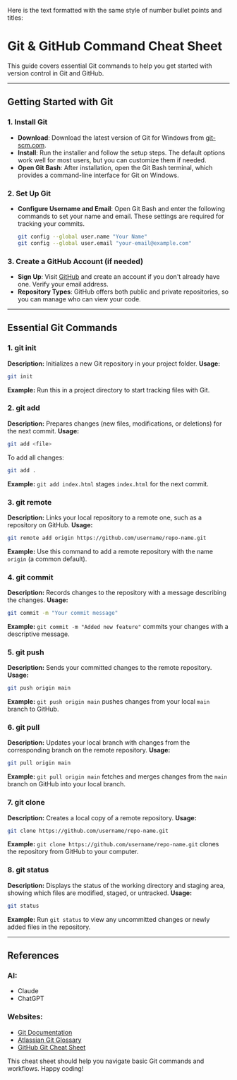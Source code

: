 Here is the text formatted with the same style of number bullet points and titles:

# Git & GitHub Command Cheat Sheet

This guide covers essential Git commands to help you get started with version control in Git and GitHub.

---

## Getting Started with Git

### 1. Install Git

- **Download**: Download the latest version of Git for Windows from [git-scm.com](https://git-scm.com).
- **Install**: Run the installer and follow the setup steps. The default options work well for most users, but you can customize them if needed.
- **Open Git Bash**: After installation, open the Git Bash terminal, which provides a command-line interface for Git on Windows.

### 2. Set Up Git

- **Configure Username and Email**: Open Git Bash and enter the following commands to set your name and email. These settings are required for tracking your commits.

  ```bash
  git config --global user.name "Your Name"
  git config --global user.email "your-email@example.com"
  ```

### 3. Create a GitHub Account (if needed)

- **Sign Up**: Visit [GitHub](https://github.com/) and create an account if you don't already have one. Verify your email address.
- **Repository Types**: GitHub offers both public and private repositories, so you can manage who can view your code.

---

## Essential Git Commands

### 1. **git init**

**Description:** Initializes a new Git repository in your project folder.
**Usage:**

```bash
git init
```

**Example:** Run this in a project directory to start tracking files with Git.

### 2. **git add**

**Description:** Prepares changes (new files, modifications, or deletions) for the next commit.
**Usage:**

```bash
git add <file>
```

To add all changes:

```bash
git add .
```

**Example:** `git add index.html` stages `index.html` for the next commit.

### 3. **git remote**

**Description:** Links your local repository to a remote one, such as a repository on GitHub.
**Usage:**

```bash
git remote add origin https://github.com/username/repo-name.git
```

**Example:** Use this command to add a remote repository with the name `origin` (a common default).

### 4. **git commit**

**Description:** Records changes to the repository with a message describing the changes.
**Usage:**

```bash
git commit -m "Your commit message"
```

**Example:** `git commit -m "Added new feature"` commits your changes with a descriptive message.

### 5. **git push**

**Description:** Sends your committed changes to the remote repository.
**Usage:**

```bash
git push origin main
```

**Example:** `git push origin main` pushes changes from your local `main` branch to GitHub.

### 6. **git pull**

**Description:** Updates your local branch with changes from the corresponding branch on the remote repository.
**Usage:**

```bash
git pull origin main
```

**Example:** `git pull origin main` fetches and merges changes from the `main` branch on GitHub into your local branch.

### 7. **git clone**

**Description:** Creates a local copy of a remote repository.
**Usage:**

```bash
git clone https://github.com/username/repo-name.git
```

**Example:** `git clone https://github.com/username/repo-name.git` clones the repository from GitHub to your computer.

### 8. **git status**

**Description:** Displays the status of the working directory and staging area, showing which files are modified, staged, or untracked.
**Usage:**

```bash
git status
```

**Example:** Run `git status` to view any uncommitted changes or newly added files in the repository.

---

## References

### AI:

- Claude
- ChatGPT

### Websites:

- [Git Documentation](https://git-scm.com/docs)
- [Atlassian Git Glossary](https://www.atlassian.com/git/glossary#commands)
- [GitHub Git Cheat Sheet](https://education.github.com/git-cheat-sheet-education.pdf)

This cheat sheet should help you navigate basic Git commands and workflows. Happy coding!
